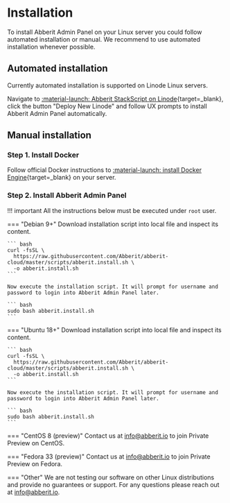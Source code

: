# Installation

To install Abberit Admin Panel on your Linux server you could follow automated installation or manual. We recommend to use automated installation whenever possible.

## Automated installation

Currently automated installation is supported on Linode Linux servers.

Navigate to [:material-launch: Abberit StackScript on Linode](https://cloud.linode.com/stackscripts/759545){target=_blank}, click the button "Deploy New Linode" and follow UX prompts to install Abberit Admin Panel automatically.

## Manual installation

### Step 1. Install Docker

Follow official Docker instructions to [:material-launch: install Docker Engine](https://docs.docker.com/engine/install/){target=_blank} on your server.

### Step 2. Install Abberit Admin Panel

!!! important
    All the instructions below must be executed under `root` user.

=== "Debian 9+"
    Download installation script into local file and inspect its content.

    ``` bash
    curl -fsSL \
      https://raw.githubusercontent.com/Abberit/abberit-cloud/master/scripts/abberit.install.sh \
      -o abberit.install.sh
    ```

    Now execute the installation script. It will prompt for username and password to login into Abberit Admin Panel later.

    ``` bash
    sudo bash abberit.install.sh
    ```

=== "Ubuntu 18+"
    Download installation script into local file and inspect its content.

    ``` bash
    curl -fsSL \
      https://raw.githubusercontent.com/Abberit/abberit-cloud/master/scripts/abberit.install.sh \
      -o abberit.install.sh
    ```

    Now execute the installation script. It will prompt for username and password to login into Abberit Admin Panel later.

    ``` bash
    sudo bash abberit.install.sh
    ```

=== "CentOS 8 (preview)"
    Contact us at [info@abberit.io](mailto:info@abberit.io?subject=CentOS%20Private%20Preview) to join Private Preview on CentOS.

=== "Fedora 33 (preview)"
    Contact us at [info@abberit.io](mailto:info@abberit.io?subject=Fedora%20Private%20Preview) to join Private Preview on Fedora.

=== "Other"
    We are not testing our software on other Linux distributions and provide no guarantees or support. For any questions please reach out at [info@abberit.io](mailto:info@abberit.io?subject=Other%20Linux%20Distro).